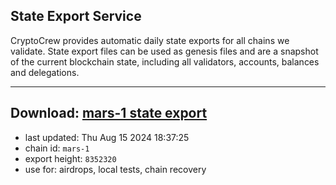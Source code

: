 ## State Export Service
CryptoCrew provides automatic daily state exports for all chains we validate. State export files can be used as genesis files and are a snapshot of the current blockchain state, including all validators, accounts, balances and delegations.

---
**Download: [mars-1 state export](https://dl-eu2.ccvalidators.com/SERVICE/mars/mars-1_export_8352320.json)**
---

- last updated: Thu Aug 15 2024 18:37:25
- chain id: `mars-1`
- export height: `8352320`
- use for: airdrops, local tests, chain recovery
